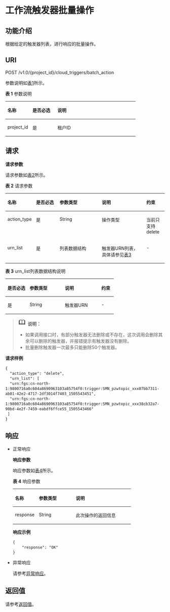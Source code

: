# 工作流触发器批量操作<a name="functiongraph_06_0560"></a>

## 功能介绍<a name="zh-cn_topic_0020212652-chtext"></a>

根据给定的触发器列表，进行响应的批量操作。

## URI<a name="section50877683"></a>

POST /v1.0/\{project\_id\}/cloud\_triggers/batch\_action

参数说明如[表1](#table46295617)所示。    

**表 1**  参数说明

<a name="table46295617"></a>
<table><thead align="left"><tr id="row4500571"><th class="cellrowborder" valign="top" width="19.189999999999998%" id="mcps1.2.4.1.1"><p id="p29001986"><a name="p29001986"></a><a name="p29001986"></a>名称</p>
</th>
<th class="cellrowborder" valign="top" width="19.189999999999998%" id="mcps1.2.4.1.2"><p id="p350694"><a name="p350694"></a><a name="p350694"></a>是否必选</p>
</th>
<th class="cellrowborder" valign="top" width="61.62%" id="mcps1.2.4.1.3"><p id="p28406254"><a name="p28406254"></a><a name="p28406254"></a>说明</p>
</th>
</tr>
</thead>
<tbody><tr id="row19205251"><td class="cellrowborder" valign="top" width="19.189999999999998%" headers="mcps1.2.4.1.1 "><p id="p12121484"><a name="p12121484"></a><a name="p12121484"></a>project_id</p>
</td>
<td class="cellrowborder" valign="top" width="19.189999999999998%" headers="mcps1.2.4.1.2 "><p id="p42316146"><a name="p42316146"></a><a name="p42316146"></a>是</p>
</td>
<td class="cellrowborder" valign="top" width="61.62%" headers="mcps1.2.4.1.3 "><p id="p5055772"><a name="p5055772"></a><a name="p5055772"></a>租户ID</p>
</td>
</tr>
</tbody>
</table>

## 请求<a name="section55245968"></a>

**请求参数**

请求参数如[表2](#table38070478)所示。    

**表 2**  请求参数

<a name="table38070478"></a>
<table><thead align="left"><tr id="row16965623"><th class="cellrowborder" valign="top" width="15.29152915291529%" id="mcps1.2.6.1.1"><p id="p32038241"><a name="p32038241"></a><a name="p32038241"></a>名称</p>
</th>
<th class="cellrowborder" valign="top" width="15.29152915291529%" id="mcps1.2.6.1.2"><p id="p44960719"><a name="p44960719"></a><a name="p44960719"></a>是否必选</p>
</th>
<th class="cellrowborder" valign="top" width="27.412741274127413%" id="mcps1.2.6.1.3"><p id="p17939626"><a name="p17939626"></a><a name="p17939626"></a>参数类型</p>
</th>
<th class="cellrowborder" valign="top" width="29.03290329032903%" id="mcps1.2.6.1.4"><p id="p43823577"><a name="p43823577"></a><a name="p43823577"></a>说明</p>
</th>
<th class="cellrowborder" valign="top" width="12.971297129712973%" id="mcps1.2.6.1.5"><p id="p59778890102412"><a name="p59778890102412"></a><a name="p59778890102412"></a>约束</p>
</th>
</tr>
</thead>
<tbody><tr id="row60048837"><td class="cellrowborder" valign="top" width="15.29152915291529%" headers="mcps1.2.6.1.1 "><p id="p32117589"><a name="p32117589"></a><a name="p32117589"></a>action_type</p>
</td>
<td class="cellrowborder" valign="top" width="15.29152915291529%" headers="mcps1.2.6.1.2 "><p id="p51387889"><a name="p51387889"></a><a name="p51387889"></a>是</p>
</td>
<td class="cellrowborder" valign="top" width="27.412741274127413%" headers="mcps1.2.6.1.3 "><p id="p1669506"><a name="p1669506"></a><a name="p1669506"></a>String</p>
</td>
<td class="cellrowborder" valign="top" width="29.03290329032903%" headers="mcps1.2.6.1.4 "><p id="p1012336"><a name="p1012336"></a><a name="p1012336"></a>操作类型</p>
<p id="p9111029"><a name="p9111029"></a><a name="p9111029"></a></p>
</td>
<td class="cellrowborder" valign="top" width="12.971297129712973%" headers="mcps1.2.6.1.5 "><p id="p10251889102412"><a name="p10251889102412"></a><a name="p10251889102412"></a>当前只支持delete</p>
</td>
</tr>
<tr id="row14890402"><td class="cellrowborder" valign="top" width="15.29152915291529%" headers="mcps1.2.6.1.1 "><p id="p65271937"><a name="p65271937"></a><a name="p65271937"></a>urn_list</p>
</td>
<td class="cellrowborder" valign="top" width="15.29152915291529%" headers="mcps1.2.6.1.2 "><p id="p52535540"><a name="p52535540"></a><a name="p52535540"></a>是</p>
</td>
<td class="cellrowborder" valign="top" width="27.412741274127413%" headers="mcps1.2.6.1.3 "><p id="p27520356"><a name="p27520356"></a><a name="p27520356"></a>列表数据结构</p>
</td>
<td class="cellrowborder" valign="top" width="29.03290329032903%" headers="mcps1.2.6.1.4 "><p id="p14556344"><a name="p14556344"></a><a name="p14556344"></a>触发器URN列表，具体请参见<a href="#table8374561">表3</a></p>
</td>
<td class="cellrowborder" valign="top" width="12.971297129712973%" headers="mcps1.2.6.1.5 "><p id="p25096701102412"><a name="p25096701102412"></a><a name="p25096701102412"></a>-</p>
</td>
</tr>
</tbody>
</table>

**表 3**  urn\_list列表数据结构说明

<a name="table8374561"></a>
<table><thead align="left"><tr id="row770424"><th class="cellrowborder" valign="top" width="20.392039203920394%" id="mcps1.2.5.1.1"><p id="p21591587"><a name="p21591587"></a><a name="p21591587"></a>是否必选</p>
</th>
<th class="cellrowborder" valign="top" width="32.513251325132515%" id="mcps1.2.5.1.2"><p id="p4088123"><a name="p4088123"></a><a name="p4088123"></a>参数类型</p>
</th>
<th class="cellrowborder" valign="top" width="33.563356335633564%" id="mcps1.2.5.1.3"><p id="p62702560"><a name="p62702560"></a><a name="p62702560"></a>说明</p>
</th>
<th class="cellrowborder" valign="top" width="13.531353135313532%" id="mcps1.2.5.1.4"><p id="p28110209102430"><a name="p28110209102430"></a><a name="p28110209102430"></a>约束</p>
</th>
</tr>
</thead>
<tbody><tr id="row45742585"><td class="cellrowborder" valign="top" width="20.392039203920394%" headers="mcps1.2.5.1.1 "><p id="p6263465"><a name="p6263465"></a><a name="p6263465"></a>是</p>
</td>
<td class="cellrowborder" valign="top" width="32.513251325132515%" headers="mcps1.2.5.1.2 "><p id="p37578639"><a name="p37578639"></a><a name="p37578639"></a>String</p>
</td>
<td class="cellrowborder" valign="top" width="33.563356335633564%" headers="mcps1.2.5.1.3 "><p id="p23970955"><a name="p23970955"></a><a name="p23970955"></a>触发器URN</p>
</td>
<td class="cellrowborder" valign="top" width="13.531353135313532%" headers="mcps1.2.5.1.4 "><p id="p62334466102430"><a name="p62334466102430"></a><a name="p62334466102430"></a>-</p>
</td>
</tr>
</tbody>
</table>

>![](public_sys-resources/icon-note.gif) **说明：**   
>-   如果调用接口时，有部分触发器无法删除或不存在，这次调用会删除其余可以删除的触发器，并报错提示有触发器没有删除。  
>-   批量删除触发器一次最多只能删除50个触发器。  

**请求样例**

```
{
  "action_type": "delete",
  "urn_list": [
  "urn:fgs:cn-north-1:9800716a0c604a8690963103a85754f0:trigger:SMN_pzwtopic_xxx07bb7311-ab01-42e2-4717-2df3014f7403_1505543451",  
  "urn:fgs:cn-north-1:9800716a0c604a8690963103a85754f0:trigger:SMN_pzwtopic_xxx38cb32a7-90bd-4e2f-7459-eabdf6ffce55_1505543466"
 ]
}
```

## 响应<a name="section27451669"></a>

-   正常响应

    **响应参数**

    响应参数如[表4](#table394445163918)所示。    

    **表 4**  响应参数

    <a name="table394445163918"></a>
    <table><thead align="left"><tr id="row5944851163912"><th class="cellrowborder" valign="top" width="20.202020202020204%" id="mcps1.2.4.1.1"><p id="p7944165193912"><a name="p7944165193912"></a><a name="p7944165193912"></a>名称</p>
    </th>
    <th class="cellrowborder" valign="top" width="31.313131313131308%" id="mcps1.2.4.1.2"><p id="p494413519391"><a name="p494413519391"></a><a name="p494413519391"></a>参数类型</p>
    </th>
    <th class="cellrowborder" valign="top" width="48.484848484848484%" id="mcps1.2.4.1.3"><p id="p159441351193918"><a name="p159441351193918"></a><a name="p159441351193918"></a>说明</p>
    </th>
    </tr>
    </thead>
    <tbody><tr id="row149441251173914"><td class="cellrowborder" valign="top" width="20.202020202020204%" headers="mcps1.2.4.1.1 "><p id="p159441151143920"><a name="p159441151143920"></a><a name="p159441151143920"></a>response</p>
    </td>
    <td class="cellrowborder" valign="top" width="31.313131313131308%" headers="mcps1.2.4.1.2 "><p id="p994485116397"><a name="p994485116397"></a><a name="p994485116397"></a>String</p>
    </td>
    <td class="cellrowborder" valign="top" width="48.484848484848484%" headers="mcps1.2.4.1.3 "><p id="p18944951193920"><a name="p18944951193920"></a><a name="p18944951193920"></a>此次操作的返回信息</p>
    </td>
    </tr>
    </tbody>
    </table>

    **响应示例**

    ```
    {
        "response": "OK"
    }
    ```


-   异常响应

    请参考[异常响应](请求结果.md#section88241732388)。


## 返回值<a name="section165773241218"></a>

请参考[返回值](请求结果.md#section20306194210386)。

